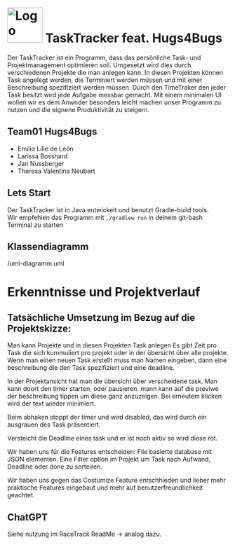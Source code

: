 # <a href="https://github.zhaw.ch/PM2-IT22tbZH-wahl-krea/team1-hugsforbugs-projekt1-racetrack"><img src="https://cdn-icons-png.flaticon.com/512/785/785104.png" alt="Logo" width="80" height="80"></a> TaskTracker feat. Hugs4Bugs

Der TaskTracker ist ein Programm, dass das persönliche Task- und Projektmanagement optimieren soll.
Umgesetzt wird dies durch verschiedenen Projekte die man anlegen kann.
In diesen Projekten können Task angelegt werden, die Terminiert werden müssen und mit einer Beschreibung spezifiziert werden müssen.
Durch den TimeTraker den jeder Task besitzt wird jede Aufgabe messbar gemacht.
Mit einem minimalen UI wollen wir es dem Anwnder besonders leicht machen unser Programm zu nutzen und die eignene Produktivität zu steigern.

## Team01 Hugs4Bugs

* Emilio Lilie de León
* Larissa Bosshard
* Jan Nussberger
* Theresa Valentina Neubert

## Lets Start

Der TaskTracker ist in Java entwickelt und benutzt Gradle-build tools.<br>
Wir empfehlen das Programm mit ```./gradlew run``` in deinem git-bash Terminal zu starten

## Klassendiagramm

/uml-diagramm.uml

# Erkenntnisse und Projektverlauf

## Tatsächliche Umsetzung im Bezug auf die Projektskizze:

Man kann Projekte und in diesen Projekten Task anlegen
Es gibt Zeit pro Task die sich kummuliert pro projekt oder in der übersicht über alle projekte.
Wenn man einen neuen Task erstellt muss man Namen eingeben, dann eine beschreibung die den Task spezifiziert und eine deadline. 

In der Projektansicht hat man die übersicht über verscheidene task. Man kann doort den timer starten, oder pausieren. mann kann auf die previwe der beschreibung tippen um diese ganz anzuzeigen. Bei erneutem klicken wird der text wieder minimiert.

Beim abhaken stoppt der timer und wird disabled, das wird durch ein ausgrauen des Task präsentiert.

Versteicht die Deadline eines task und er ist noch aktiv so wird diese rot.

Wir haben uns für die Features entscheiden:
File basierte database mit JSON elementen.
Eine Filter option im Projekt um Task nach Aufwand, Deadline oder done zu sorteiren.

Wir haben uns gegen das Costumize Feature entschhieden und lieber mehr praktische Features eingebaut und mehr auf benutzerfreundlichkeit geachtet.

## ChatGPT
Siehe nutzung im RaceTrack ReadMe -> analog dazu.
